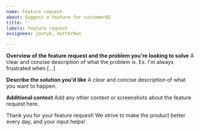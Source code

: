 ```yaml
---
name: Feature request
about: Suggest a feature for customerOS
title: ''
labels: feature request
assignees: jontyk, mattbr0wn

---
```


**Overview of the feature request and the problem you're looking to solve**
A clear and concise description of what the problem is. Ex. I'm always frustrated when [...]

**Describe the solution you'd like**
A clear and concise description of what you want to happen.

**Additional context**
Add any other context or screenshots about the feature request here.

Thank you for your feature request!  We strive to make the product better every day, and your input helps!
